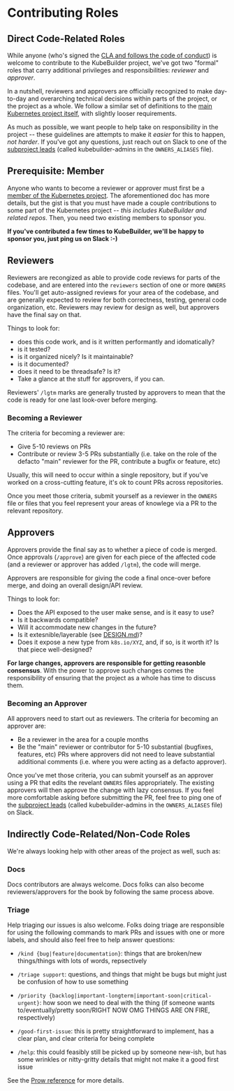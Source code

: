 Contributing Roles
==================

## Direct Code-Related Roles

While anyone (who's signed the [CLA and follows the code of
conduct](../CONTRIBUTING.md)) is welcome to contribute to the KubeBuilder
project, we've got two "formal" roles that carry additional privileges and
responsibilities: *reviewer* and *approver*.

In a nutshell, reviewers and approvers are officially recognized to make
day-to-day and overarching technical decisions within parts of the
project, or the project as a whole.  We follow a similar set of
definitions to the [main Kubernetes project itself][kube-ladder], with
slightly looser requirements.

As much as possible, we want people to help take on responsibility in the
project -- these guidelines are attempts to make it *easier* for this to
happen, *not harder*.  If you've got any questions, just reach out on
Slack to one of the [subproject leads][kb-leads] (called
kubebuilder-admins in the `OWNERS_ALIASES` file).

## Prerequisite: Member

Anyone who wants to become a reviewer or approver must first be a [member
of the Kubernetes project][kube-member].  The aforementioned doc has more
details, but the gist is that you must have made a couple contributions to
some part of the Kubernetes project -- *this includes KubeBuilder and
related repos*.  Then, you need two existing members to sponsor you.

**If you've contributed a few times to KubeBuilder, we'll be happy to
sponsor you, just ping us on Slack :-)**

## Reviewers

Reviewers are recongized as able to provide code reviews for parts of the
codebase, and are entered into the `reviewers` section of one or more
`OWNERS` files.  You'll get auto-assigned reviews for your area of the
codebase, and are generally expected to review for both correctness,
testing, general code organization, etc.  Reviewers may review for design
as well, but approvers have the final say on that.

Things to look for:

- does this code work, and is it written performantly and idomatically?
- is it tested?
- is it organized nicely?  Is it maintainable?
- is it documented?
- does it need to be threadsafe?  Is it?
- Take a glance at the stuff for approvers, if you can.

Reviewers' `/lgtm` marks are generally trusted by approvers to mean that
the code is ready for one last look-over before merging.

### Becoming a Reviewer

The criteria for becoming a reviewer are:

- Give 5-10 reviews on PRs
- Contribute or review 3-5 PRs substantially (i.e. take on the role of the
  defacto "main" reviewer for the PR, contribute a bugfix or feature, etc)

Usually, this will need to occur within a single repository, but if you've
worked on a cross-cutting feature, it's ok to count PRs across
repositories.

Once you meet those criteria, submit yourself as a reviewer in the
`OWNERS` file or files that you feel represent your areas of knowlege via
a PR to the relevant repository.

## Approvers

Approvers provide the final say as to whether a piece of code is merged.
Once approvals (`/approve`) are given for each piece of the affected code
(and a reviewer or approver has added `/lgtm`), the code will merge.

Approvers are responsible for giving the code a final once-over before
merge, and doing an overall design/API review.

Things to look for:

- Does the API exposed to the user make sense, and is it easy to use?
- Is it backwards compatible?
- Will it accommodate new changes in the future?
- Is it extesnible/layerable (see [DESIGN.md](../DESIGN.md))?
- Does it expose a new type from `k8s.io/XYZ`, and, if so, is it worth it?
  Is that piece well-designed?

**For large changes, approvers are responsible for getting reasonble
consensus**.  With the power to approve such changes comes the
responsibility of ensuring that the project as a whole has time to discuss
them.

### Becoming an Approver

All approvers need to start out as reviewers.  The criteria for becoming
an approver are:

- Be a reviewer in the area for a couple months
- Be the "main" reviewer or contributor for 5-10 substantial (bugfixes,
  features, etc) PRs where approvers did not need to leave substantial
  additional comments (i.e. where you were acting as a defacto approver).

Once you've met those criteria, you can submit yourself as an approver
using a PR that edits the revelant `OWNERS` files appropriately.  The
existing approvers will then approve the change with lazy consensus.  If
you feel more comfortable asking before submitting the PR, feel free to
ping one of the [subproject leads][kb-leads] (called kubebuilder-admins in
the `OWNERS_ALIASES` file) on Slack.

## Indirectly Code-Related/Non-Code Roles

We're always looking help with other areas of the project as well, such
as:

### Docs

Docs contributors are always welcome.  Docs folks can also become
reviewers/approvers for the book by following the same process above.

### Triage

Help triaging our issues is also welcome.  Folks doing triage are
responsible for using the following commands to mark PRs and issues with
one or more labels, and should also feel free to help answer questions:

- `/kind {bug|feature|documentation}`: things that are broken/new
  things/things with lots of words, repsectively

- `/triage support`: questions, and things that might be bugs but might
  just be confusion of how to use something

- `/priority {backlog|important-longterm|important-soon|critical-urgent}`:
  how soon we need to deal with the thing (if someone wants
  to/eventually/pretty soon/RIGHT NOW OMG THINGS ARE ON FIRE,
  respectively)

- `/good-first-issue`: this is pretty straightforward to implement, has
  a clear plan, and clear criteria for being complete

- `/help`: this could feasibly still be picked up by someone new-ish, but
  has some wrinkles or nitty-gritty details that might not make it a good
  first issue

See the [Prow reference](https://prow.k8s.io/command-help) for more
details.

[kube-ladder]: https://github.com/kubernetes/community/blob/master/community-membership.md "Kubernetes Community Membership"

[kube-member]: https://github.com/kubernetes/community/blob/master/community-membership.md#member "Kubernetes Project Member"

[kb-leads]: ../OWNERS_ALIASES "Root OWNERS file -- kubebuilder-admins"
